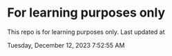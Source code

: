 # For learning purposes only
This repo is for learning purposes only.
Last updated at

Tuesday, December 12, 2023 7:52:55 AM

